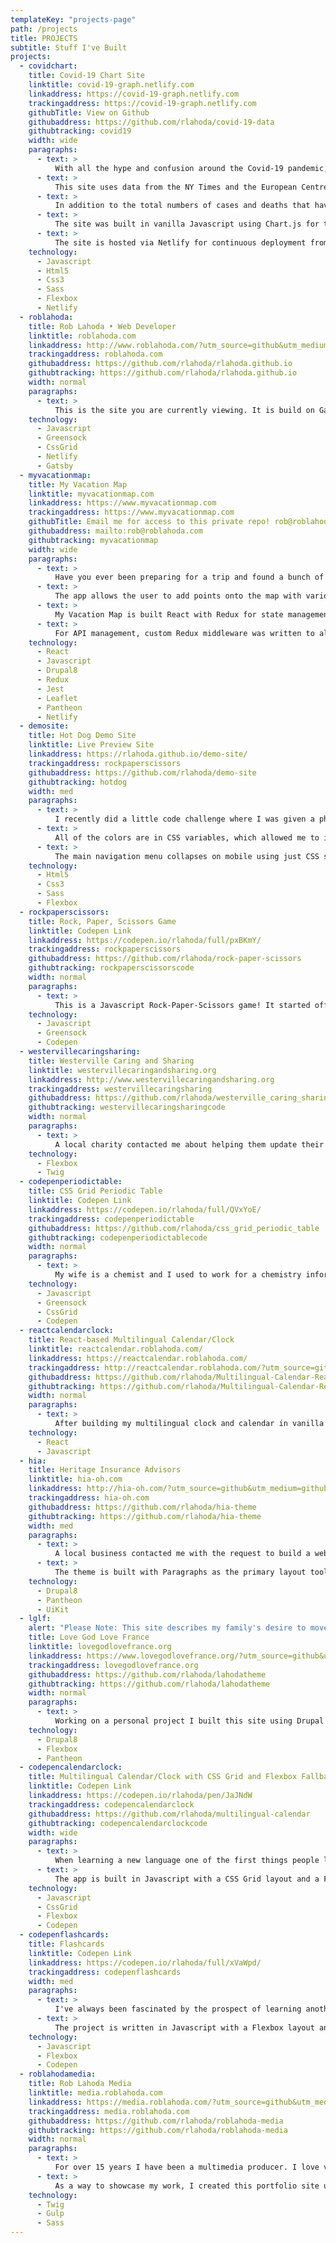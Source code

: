 ```yaml
---
templateKey: "projects-page"
path: /projects
title: PROJECTS
subtitle: Stuff I've Built
projects:
  - covidchart:
    title: Covid-19 Chart Site
    linktitle: covid-19-graph.netlify.com
    linkaddress: https://covid-19-graph.netlify.com
    trackingaddress: https://covid-19-graph.netlify.com
    githubTitle: View on Github
    githubaddress: https://github.com/rlahoda/covid-19-data
    githubtracking: covid19
    width: wide
    paragraphs:
      - text: >
          With all the hype and confusion around the Covid-19 pandemic, I wanted to be able to see the data in a clear, helpful way that would help me understand what was going on better. I had heard that things were getting better at times, or worse, but it was hard to know what was going on
      - text: >
          This site uses data from the NY Times and the European Centre for Disease Prevention and Control to allow users to view data for various countries around the world or US states. The raw data came in the form of deaths and cases for each day in CSV format. So I wrote some Python code that would parse the CSV files into JSON, then take that JSON and write it into a Javascript file for display. During the processing, I added in additional data to further help with understanding and clarity.
      - text: >
          In addition to the total numbers of cases and deaths that have accumulated each day, other metrics such as the number of new cases and deaths, the percent of the total population of that country or state that has the virus or has died, the date of the first death, and the date of the first case were calculated.
      - text: >
          The site was built in vanilla Javascript using Chart.js for the charting and Python for data parsing and calculations. Additional features include using CSS Grid with a Flexbox fallback for the country/state card display grid, using HTML5 details/summary tags for collapsable data cards, using Javascript to automatically collapse the cards for easier scrolling on mobile view, a "scroll to top" button for easier scrolling on mobile and desktop, and the ability to add all countries/states or clear the chart as desired.
      - text: >
          The site is hosted via Netlify for continuous deployment from Github.
    technology:
      - Javascript
      - Html5
      - Css3
      - Sass
      - Flexbox
      - Netlify
  - roblahoda:
    title: Rob Lahoda • Web Developer
    linktitle: roblahoda.com
    linkaddress: http://www.roblahoda.com/?utm_source=github&utm_medium=github_pages&utm_campaign=github_projects&utm_content=projects
    trackingaddress: roblahoda.com
    githubaddress: https://github.com/rlahoda/rlahoda.github.io
    githubtracking: https://github.com/rlahoda/rlahoda.github.io
    width: normal
    paragraphs:
      - text: >
          This is the site you are currently viewing. It is build on Gatsby.js for content management and hosted on Netlify for continuious delivery from Github. The animation is done with Greensock Animation Platform (GSAP) and the layout is in CSS Grid with a Flexbox fallback. The icons are inline SVG inserted dynamically using Javascript.
    technology:
      - Javascript
      - Greensock
      - CssGrid
      - Netlify
      - Gatsby
  - myvacationmap:
    title: My Vacation Map
    linktitle: myvacationmap.com
    linkaddress: https://www.myvacationmap.com
    trackingaddress: https://www.myvacationmap.com
    githubTitle: Email me for access to this private repo! rob@roblahoda.com
    githubaddress: mailto:rob@roblahoda.com
    githubtracking: myvacationmap
    width: wide
    paragraphs:
      - text: >
          Have you ever been preparing for a trip and found a bunch of cool places to visit, only to not know where to keep that information so that it's easily accessable when you're out and about? My Vacation Map is a custom mapping app that is built on React and using the Leaflet mapping library to solve this problem.
      - text: >
          The app allows the user to add points onto the map with various information that the user would like to keep about that location. These can be personal notes, information from guidebooks, links to a website about that location, or many other possibilities. The user is able to add a category that will determine the icon and color of the map point for easier identification while reviewing their points. The app also is able to use geolocation to find the user's current location and even follow them as they move.
      - text: >
          My Vacation Map is built React with Redux for state management, the React-Leaflet component library for managing the Leaflet mapping, and the React-Geolocated component for geolocation. For data managemnet, there is a Drupal 8 back-end connected via REST and JSON Api end points as well as the Simple Oauth module for Oauth2 authentication management.
      - text: >
          For API management, custom Redux middleware was written to allow simplified triggering of complex events through components. Unit tests are written in Jest with Enzyme.
    technology:
      - React
      - Javascript
      - Drupal8
      - Redux
      - Jest
      - Leaflet
      - Pantheon
      - Netlify
  - demosite:
    title: Hot Dog Demo Site
    linktitle: Live Preview Site
    linkaddress: https://rlahoda.github.io/demo-site/
    trackingaddress: rockpaperscissors
    githubaddress: https://github.com/rlahoda/demo-site
    githubtracking: hotdog
    width: med
    paragraphs:
      - text: >
          I recently did a little code challenge where I was given a photoshop mockup of a site and asked to build it out however I wanted to. So I built this demo site. It’s written in HTML using semantic markup and tagging. The styles were written in SCSS and there’s a small amount of Javascript.
      - text: >
          All of the colors are in CSS variables, which allowed me to implement a “dark mode” setting by just adding a single CSS style to the body element. The layout is done in Flexbox and fully responsive with the order of the image/article sets changing on smaller viewport sizes to allow for the content to remain in a logical order on screen.
      - text: >
          The main navigation menu collapses on mobile using just CSS styles. SCSS mixin was used to create responsive type to change sizes based on the viewport size. I added hover animations to the primary nav menu items. The icons are inline SVG images for fast loading.
    technology:
      - Html5
      - Css3
      - Sass
      - Flexbox
  - rockpaperscissors:
    title: Rock, Paper, Scissors Game
    linktitle: Codepen Link
    linkaddress: https://codepen.io/rlahoda/full/pxBKmY/
    trackingaddress: rockpaperscissors
    githubaddress: https://github.com/rlahoda/rock-paper-scissors
    githubtracking: rockpaperscissorscode
    width: normal
    paragraphs:
      - text: >
          This is a Javascript Rock-Paper-Scissors game! It started off as a simple command-line challenge that I decided to translate into a full game with Greensock GSAP animation, SVG graphics for the hands, emojis, and a retro feel. It uses an ES6 Promise structure to get a random name for player 2 from a random name API.
    technology:
      - Javascript
      - Greensock
      - Codepen
  - westervillecaringsharing:
    title: Westerville Caring and Sharing
    linktitle: westervillecaringandsharing.org
    linkaddress: http://www.westervillecaringandsharing.org
    trackingaddress: westervillecaringsharing
    githubaddress: https://github.com/rlahoda/westerville_caring_sharing
    githubtracking: westervillecaringsharingcode
    width: normal
    paragraphs:
      - text: >
          A local charity contacted me about helping them update their website in time for their 25th anniversary. They had a previously unfinished site that needed rebuilding so I put together a simple site using Twig templates and a simple, Flexbox-based layout. The site design and content needed to be simple so that a volunteer from the organization could take over the code and continue to update the site. We were able to put together a nice, clean design in just over a month to have it ready for their organization's 25th Anniversary celebration.
    technology:
      - Flexbox
      - Twig
  - codepenperiodictable:
    title: CSS Grid Periodic Table
    linktitle: Codepen Link
    linkaddress: https://codepen.io/rlahoda/full/QVxYoE/
    trackingaddress: codepenperiodictable
    githubaddress: https://github.com/rlahoda/css_grid_periodic_table
    githubtracking: codepenperiodictablecode
    width: normal
    paragraphs:
      - text: >
          My wife is a chemist and I used to work for a chemistry information company, so I felt inspired to use this as a basis for playing around with CSS Grid. So I built a representation of the Periodic Table of Elements laid out using CSS Grid. The table is generated through an AJAX call to a Github repo containing the raw information in JSON. Using Greensock Animations I set up a fade in upon loading of the table and also a fade and scaling effect on the elements.
    technology:
      - Javascript
      - Greensock
      - CssGrid
      - Codepen
  - reactcalendarclock:
    title: React-based Multilingual Calendar/Clock
    linktitle: reactcalendar.roblahoda.com/
    linkaddress: https://reactcalendar.roblahoda.com/
    trackingaddress: http://reactcalendar.roblahoda.com/?utm_source=github&utm_medium=github_pages&utm_campaign=github_projects&utm_content=projects
    githubaddress: https://github.com/rlahoda/Multilingual-Calendar-React
    githubtracking: https://github.com/rlahoda/Multilingual-Calendar-React
    width: normal
    paragraphs:
      - text: >
          After building my multilingual clock and calendar in vanilla Javascript, I decided to rebuild it in React. The app is visually identical to the Codepen version except that this one is built in React. For more information see the description below for the original project.
    technology:
      - React
      - Javascript
  - hia:
    title: Heritage Insurance Advisors
    linktitle: hia-oh.com
    linkaddress: http://hia-oh.com/?utm_source=github&utm_medium=github_pages&utm_campaign=github_projects&utm_content=projects
    trackingaddress: hia-oh.com
    githubaddress: https://github.com/rlahoda/hia-theme
    githubtracking: https://github.com/rlahoda/hia-theme
    width: med
    paragraphs:
      - text: >
          A local business contacted me with the request to build a website for them that could grow significantly in the future. After some discussion with them, we decided that Drupal 8 would be an ideal platform based on their needs and future growth plans. Their desires were fairly open-ended so I built the theme with maximum flexibility in mind.
      - text: >
          The theme is built with Paragraphs as the primary layout tool. The client wanted the site up quickly so I used the UIKit front-end framework as a starting point for the design. The site is fully responsive and contains a custom quote form based on the Webform module that uses a variety of logic to allow the user to request a quote for the various types of insurance that is offered by the company.
    technology:
      - Drupal8
      - Pantheon
      - UiKit
  - lglf:
    alert: "Please Note: This site describes my family's desire to move internationally. However, due to circumstances beyond our control, this is no longer our intent."
    title: Love God Love France
    linktitle: lovegodlovefrance.org
    linkaddress: https://www.lovegodlovefrance.org/?utm_source=github&utm_medium=github_pages&utm_campaign=github_projects&utm_content=projects
    trackingaddress: lovegodlovefrance.org
    githubaddress: https://github.com/rlahoda/lahodatheme
    githubtracking: https://github.com/rlahoda/lahodatheme
    width: normal
    paragraphs:
      - text: >
          Working on a personal project I built this site using Drupal 8. I wanted to have maximum editorial flexibility so I used Paragraphs for the primary layout basis. There are a number of different Paragraph types including one that generates an SVG pie chart based off the values supplied by the content item. The site also includes Mailchimp signup forms and a responsive design.
    technology:
      - Drupal8
      - Flexbox
      - Pantheon
  - codepencalendarclock:
    title: Multilingual Calendar/Clock with CSS Grid and Flexbox Fallback
    linktitle: Codepen Link
    linkaddress: https://codepen.io/rlahoda/pen/JaJNdW
    trackingaddress: codepencalendarclock
    githubaddress: https://github.com/rlahoda/multilingual-calendar
    githubtracking: codepencalendarclockcode
    width: wide
    paragraphs:
      - text: >
          When learning a new language one of the first things people learn are numbers and dates. As a way to help language students get used to reading numbers and dates in the language they want to learn, I created this multilingual clock and calendar. The app shows all the numbers both as numbers and written out. The user can see the current time and date as well as the next and previous days. There is a full calendar of the entire month with the days of the week and numbers for each of the days with different styles for the current day and weekends.
      - text: >
          The app is built in Javascript with a CSS Grid layout and a Flexbox fallback. The user can change the order of dates in the date view from Month/Day/Year to Day/Month/Year and they are able to change the week start date from Sunday to Monday. There is an API call to Github to get a JSON file containing all of the different languages (currently English, French, Spanish, and German).
    technology:
      - Javascript
      - CssGrid
      - Flexbox
      - Codepen
  - codepenflashcards:
    title: Flashcards
    linktitle: Codepen Link
    linkaddress: https://codepen.io/rlahoda/full/xVaWpd/
    trackingaddress: codepenflashcards
    width: med
    paragraphs:
      - text: >
          I've always been fascinated by the prospect of learning another language. For a few years I have been slowly learning French and I wanted a way to make flashcards that I could use to help learn the vocabulary. Of course, I didn't want to deal with paper flashcards, I wanted something electronic. That led me to start this project.
      - text: >
          The project is written in Javascript with a Flexbox layout and allows the user to enter in the 'front' and 'back' values for the cards they are creating, then hide what they entered and test themselves on the cards. Adding and removing the cards happens dynamically and the user can create as many cards as they want.
    technology:
      - Javascript
      - Flexbox
      - Codepen
  - roblahodamedia:
    title: Rob Lahoda Media
    linktitle: media.roblahoda.com
    linkaddress: https://media.roblahoda.com/?utm_source=github&utm_medium=github_pages&utm_campaign=github_projects&utm_content=projects
    trackingaddress: media.roblahoda.com
    githubaddress: https://github.com/rlahoda/roblahoda-media
    githubtracking: https://github.com/rlahoda/roblahoda-media
    width: normal
    paragraphs:
      - text: >
          For over 15 years I have been a multimedia producer. I love visual storytelling and have used photography, video production, graphic design, and more to tell many stories through personal and client-based projects. My experience has run the gamut from sports to nature, architecture to astronomy, portraits to journalism.
      - text: >
          As a way to showcase my work, I created this portfolio site using a custom Gulp workflow, SASS, Twig templating for automating much of the code, Flexbox layout, and a responsive design.
    technology:
      - Twig
      - Gulp
      - Sass
---
```

